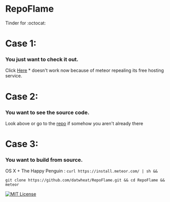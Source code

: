 # RepoFlame
Tinder for :octocat:

# Case 1:
### You just want to check it out.

Click [Here](http://repoflame.meteor.com) * doesn't work now because of meteor repealing its free hosting service.

# Case 2:
### You want to see the source code.

Look above or go to the [repo](https://github.com/datwheat/RepoFlame) if somehow you aren't already there

# Case 3:
### You want to build from source.
OS X + The Happy Penguin : `curl https://install.meteor.com/ | sh &&`

`git clone https://github.com/datwheat/RepoFlame.git && cd RepoFlame && meteor`

[![MIT License](https://img.shields.io/badge/license-MIT-blue.svg?style=flat)](/LICENSE)
